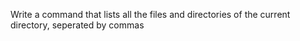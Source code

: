 Write a command that lists all the files and directories of the current directory, seperated by commas
